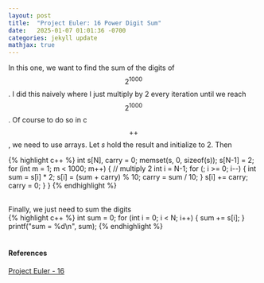 ```yaml
---
layout: post
title:  "Project Euler: 16 Power Digit Sum"
date:   2025-01-07 01:01:36 -0700
categories: jekyll update
mathjax: true
---
```

In this one, we want to find the sum of the digits of $$2^{1000}$$. I did this naively where I just multiply by 2 every iteration until we reach $$2^{1000}$$. Of course to do so in c$$++$$, we need to use arrays. Let <i>s</i> hold the result and initialize to 2. Then
<!------------------------------------------------------------------------------------>
{% highlight c++ %}
int s[N], carry = 0;
memset(s, 0, sizeof(s));
s[N-1] = 2;
for (int m = 1; m < 1000; m++) {
        // multiply 2
        int i = N-1;
        for (; i >= 0; i--) {
            int sum = s[i] * 2;
            s[i] = (sum + carry) % 10;
            carry = sum / 10;
        }
        s[i] += carry;
        carry = 0;
    }
}
{% endhighlight %}
<!------------------------------------------------------------------------------------>
<br>
Finally, we just need to sum the digits
<br>
<!------------------------------------------------------------------------------------>
{% highlight c++ %}
int sum = 0;
for (int i = 0; i < N; i++) {
	sum += s[i];
}
printf("sum = %d\n", sum);
{% endhighlight %}
<br>
<br>
<!------------------------------------------------------------------------------------>
<h4><b>References</b></h4>
<a href="https://projecteuler.net/problem=16">Project Euler - 16</a>
<br>
<br>


